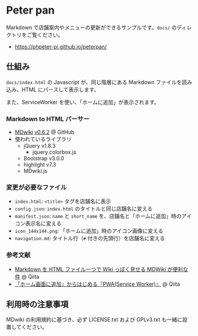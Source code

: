 # Peter pan

Markdown で店舗案内やメニューの更新ができるサンプルです。`docs/` のディレクトリをご覧ください。

- https://phpeter-pi.github.io/peterpan/

## 仕組み

`docs/index.html` の Javascript が、同じ階層にある Markdown ファイルを読み込み、HTML にパースして表示します。

また、ServiceWorker を使い、「ホームに追加」が表示されます。

### Markdown to HTML パーサー

- [MDwiki](http://dynalon.github.io/mdwiki/#!index.md) [v0.6.2](https://github.com/Dynalon/mdwiki/releases/tag/0.6.2) @ GitHub
- 使われているライブラリ
  - jQuery v1.8.3
    - jquery.colorbox.js
  - Bootstrap v3.0.0
  - highlight v7.3
  - MDwiki.js

### 変更が必要なファイル

- `index.html`: `<title>` タグを店舗名に表示
- `config.json`: `index.html` のタイトルと同じ店舗名に変える
- `manifest.json`: `name` と `short_name` を、店舗名と「ホームに追加」時のアイコン表示名に変える
- `icon_144x144.png`: 「ホームに追加」時のアイコン画像に変える
- `navigation.md`: タイトル行（`#` 付きの先頭行）を店舗名に変える

### 参考文献

- [Markdown を HTML ファイル一つで Wiki っぽく見せる MDWiki が便利な件](https://qiita.com/sta/items/a1ee3537ce6e7cfe34a8) @ Qiita
- [「ホーム画面に追加」からはじめる『PWA(Service Worker)』](https://qiita.com/narikei/items/4240f03542f29e313989) @ Qiita

## 利用時の注意事項

MDwiki の利用規約に基づき、必ず LICENSE.txt および GPLv3.txt も一緒に設置してください。
